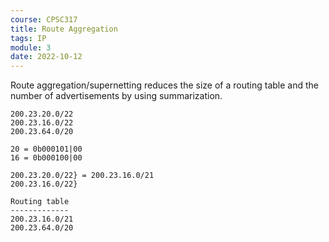 ```yaml
---
course: CPSC317
title: Route Aggregation
tags: IP
module: 3
date: 2022-10-12
---
```


Route aggregation/supernetting reduces the size of a routing table
and the number of advertisements by using summarization.

```
200.23.20.0/22
200.23.16.0/22
200.23.64.0/20

20 = 0b000101|00
16 = 0b000100|00

200.23.20.0/22} = 200.23.16.0/21
200.23.16.0/22}

Routing table
-------------
200.23.16.0/21
200.23.64.0/20
```